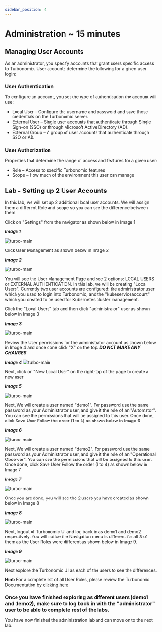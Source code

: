 ```yaml
---
sidebar_position: 4
---
```


# Administration ~ 15 minutes

## Managing User Accounts

As an administrator, you specify accounts that grant users specific access to Turbonomic. User accounts determine the following for a given user login:

### User Authentication

To configure an account, you set the type of authentication the account will use:

- Local User – Configure the username and password and save those credentials on the Turbonomic server.
- External User – Single user accounts that authenticate through Single Sign-on (SSO) or through Microsoft Active Directory (AD).
- External Group – A group of user accounts that authenticate through SSO or AD.

### User Authorization

Properties that determine the range of access and features for a given user:

- Role – Access to specific Turbonomic features
- Scope – How much of the environment this user can manage

## Lab - Setting up 2 User Accounts

In this lab, we will set up 2 additional local user accounts. We will assign them a different Role and scope so you can see the difference between them.

Click on "Settings" from the navigator as shown below in Image 1

***Image 1***

![turbo-main](img/addtargets/turbo-main.png)

Click User Management as shown below in Image 2

***Image 2***

![turbo-main](img/turbo_user_management.png)

You will see the User Management Page and see 2 options: LOCAL USERS or EXTERNAL AUTHENTICATION. In this lab, we will be creating "Local Users". Currently two user accounts are configured: the administrator user which you used to login into Turbonomic, and the "kubeserviceaccount" which you created to be used for Kubernetes cluster management. 

Click the "Local Users" tab and then click "administrator" user as shown below in Image 3

***Image 3***

![turbo-main](img/turbo_user_management1.png)

Review the User permissions for the administrator account as shown below in Image 4 and once done click "X" on the top. ***DO NOT MAKE ANY CHANGES***

***Image 4***
![turbo-main](img/turbo_user_management2.png)


Next, click on "New Local User" on the right-top of the page to create a new user

***Image 5***

![turbo-main](img/turbo_user_management3.png)

Next, We will create a user named "demo1". For password use the same password as your Administrator user, and give it the role of an "Automator". You can see the permissions that will be assigned to this user. Once done, click Save User Follow the order (1 to 4) as shown below in Image 6

***Image 6***

![turbo-main](img/turbo_user_management4_automator.png)


Next, We will create a user named "demo2". For password use the same password as your Administrator user, and give it the role of an "Operational Observer". You can see the permissions that will be assigned to this user. Once done, click Save User Follow the order (1 to 4) as shown below in Image 7

***Image 7***

![turbo-main](img/turbo_user_management5_observer.png)

 Once you are done, you will see the 2 users you have created as shown below in Image 8

 ***Image 8***

![turbo-main](img/turbo_user_management6.png)

Next, logout of Turbonomic UI and log back in as demo1 and demo2 respectively. You will notice the Navigation menu is different for all 3 of them as the User Roles were different as shown below in Image 9. 

 ***Image 9***

![turbo-main](img/turbo_user_management7.png)

Next explore the Turbonomic UI as each of the users to see the differences.

**Hint:** For a complete list of all User Roles, please review the Turbonomic Documentation by [clicking here](https://www.ibm.com/docs/en/tarm/8.8.3?topic=tasks-managing-user-accounts)


### Once you have finished exploring as different users (demo1 and demo2), make sure to log back in with the "administrator" user to be able to complete rest of the labs.


You have now finished the administration lab and can move on to the next lab. 

